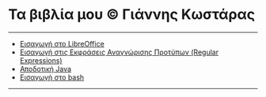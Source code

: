 # Τα βιβλία μου  © Γιάννης Κωστάρας
---

* [Εισαγωγή στο LibreOffice](LibreOffice/README.md)
* [Εισαγωγή στις Εκφράσεις Αναγνώρισης Προτύπων (Regular Expressions)](Regex/README.md)
* [Αποδοτική Java](JavaPerformance/README.md)
* [Εισαγωγή στο bash](Bash/README.md)

---